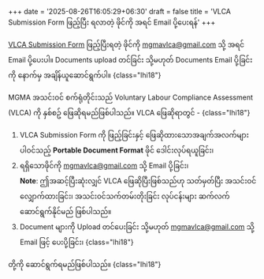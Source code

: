 +++
date = '2025-08-26T16:05:29+06:30'
draft = false
title = 'VLCA Submission Form ဖြည့်ပြီး ရလာတဲ့ ဖိုင်ကို အရင် Email ပို့ပေးရန်'
+++

[VLCA Submission Form](/form/) ဖြည့်ပြီးရတဲ့ ဖိုင်ကို mgmavlca@gmail.com သို့ အရင် Email ပို့ပေးပါ။ Documents upload တင်ခြင်း သို့မဟုတ် Documents Email ပို့ခြင်းကို နောက်မှ အချိန်ယူဆောင်ရွက်ပါ။
{class="lhi18"}

MGMA အသင်းဝင် စက်ရုံတိုင်းသည် Voluntary Labour Compliance Assessment (VLCA) ကို နှစ်စဥ် ဖြေဆိုရမည်ဖြစ်ပါသည်။ VLCA ဖြေဆိုရာတွင် -
{class="lhi18"}

1. VLCA Submission Form ကို ဖြည့်ခြင်းနှင့် ဖြေဆိုထားသောအချက်အလက်များပါဝင်သည့် **Portable Document Format** ဖိုင် ဒေါင်းလုပ်ရယူခြင်း၊
2. ရရှိသောဖိုင်ကို mgmavlca@gmail.com သို့ Email ပို့ခြင်း၊  
**Note**: ဤအဆင့်ပြီးဆုံးလျှင် VLCA ဖြေဆိုပြီးဖြစ်သည်ဟု သတ်မှတ်ပြီး အသင်းဝင်လျှောက်ထားခြင်း၊ အသင်းဝင်သက်တမ်းတိုးခြင်း လုပ်ငန်းများ ဆက်လက်ဆောင်ရွက်နိုင်မည် ဖြစ်ပါသည်။
3. Document များကို Upload တင်ပေးခြင်း သို့မဟုတ် mgmavlca@gmail.com သို့ Email ဖြင့် ပေးပို့ခြင်း၊
{class="lhi18"}

တို့ကို ဆောင်ရွက်ရမည်ဖြစ်ပါသည်။
{class="lhi18"}
